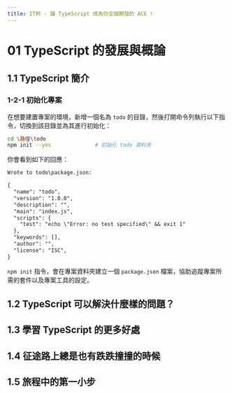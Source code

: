 ```yaml
---
title: IT邦 - 讓 TypeScript 成為你全端開發的 ACE !
---
```


# 01 TypeScript 的發展與概論

## 1.1 TypeScript 簡介
### 1-2-1 初始化專案
  在想要建置專案的環境，新增一個名為 `todo` 的目錄，然後打開命令列執行以下指令，切換到該目錄並為其進行初始化：
  ```sh
  cd \路徑\todo
  npm init --yes              # 初始化 todo 資料夾
  ```

  你會看到如下的回應：
  ```txt
  Wrote to todo\package.json:

  {
    "name": "todo",
    "version": "1.0.0",
    "description": "",
    "main": "index.js",
    "scripts": {
      "test": "echo \"Error: no test specified\" && exit 1"
    },
    "keywords": [],
    "author": "",
    "license": "ISC",
  }
  ```

  `npm init` 指令，會在專案資料夾建立一個 `package.json` 檔案，協助追蹤專案所需的套件以及專案工具的設定。

## 1.2 TypeScript 可以解決什麼樣的問題？

## 1.3 學習 TypeScript 的更多好處

## 1.4 征途路上總是也有跌跌撞撞的時候

## 1.5 旅程中的第一小步